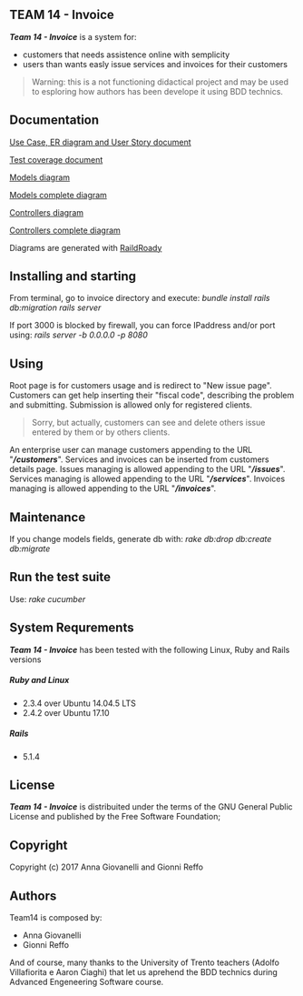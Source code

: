 ## TEAM 14 - Invoice
**_Team 14 - Invoice_** is a system for:
* customers that needs assistence online with semplicity
* users than wants easly issue services and invoices for their customers
> Warning: this is a not functioning didactical project and may be used to 
esploring how authors has been develope it using BDD technics.

## Documentation
[Use Case, ER diagram and User Story document](doc/UserStory.pdf)

[Test coverage document](doc/TestCoverage.pdf)

[Models diagram](doc/models_brief.svg)

[Models complete diagram](doc/models_complete.svg)

[Controllers diagram](doc/controllers_brief.svg)

[Controllers complete diagram](doc/controllers_complete.svg)

Diagrams are generated with [RaildRoady](https://github.com/preston/railroady)

## Installing and starting
From terminal, go to invoice directory and execute:
  _bundle install_
  _rails db:migration_
  _rails server_

If port 3000 is blocked by firewall, you can force IPaddress and/or port using:
  _rails server -b 0.0.0.0 -p 8080_

## Using
Root page is for customers usage and is redirect to "New issue page".
Customers can get help inserting their "fiscal code", describing the problem and submitting.
Submission is allowed only for registered clients.
>Sorry, but actually, customers can see and delete others issue entered by them or by others clients.

An enterprise user can manage customers appending to the URL "**_/customers_**".
Services and invoices can be inserted from customers details page.
Issues managing is allowed appending to the URL "**_/issues_**".
Services managing is allowed appending to the URL "**_/services_**".
Invoices managing is allowed appending to the URL "**_/invoices_**".

## Maintenance
If you change models fields, generate db with:
  _rake db:drop db:create db:migrate_

## Run the test suite
Use:
  _rake cucumber_

## System Requrements
**_Team 14 - Invoice_** has been tested with the following Linux, Ruby and Rails versions
##### Ruby and Linux
* 2.3.4 over Ubuntu 14.04.5 LTS
* 2.4.2 over Ubuntu 17.10
##### Rails
* 5.1.4

## License
**_Team 14 - Invoice_** is distribuited under the terms of the GNU General Public License and published by the Free Software Foundation;

## Copyright
Copyright (c) 2017 Anna Giovanelli and Gionni Reffo

## Authors
Team14 is composed by:
* Anna Giovanelli
* Gionni Reffo

And of course, many thanks to the University of Trento teachers (Adolfo Villafiorita e Aaron Ciaghi) that let us aprehend the BDD technics during Advanced Engeneering Software course.